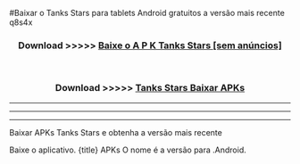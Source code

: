 #Baixar o Tanks Stars   para tablets Android gratuitos a versão mais recente q8s4x


<div align="center">
<h3>Download >>>>> <a href="https://pt-web.web.app/?pt= Tanks Stars ">Baixe o A P K Tanks Stars  [sem anúncios]</a></h3><br>

<h3>Download >>>>> <a href="https://pt-web.web.app/?pt= Tanks Stars ">Tanks Stars  Baixar APKs</a></h3>
</div>

----------------------------------------------------------

----------------------------------------------------------

----------------------------------------------------------

Baixar APKs Tanks Stars  e obtenha a versão mais recente

Baixe o aplicativo. {title} APKs O nome é a versão para .Android.


